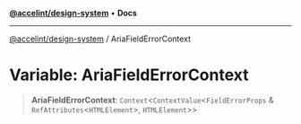 [**@accelint/design-system**](../README.md) • **Docs**

***

[@accelint/design-system](../README.md) / AriaFieldErrorContext

# Variable: AriaFieldErrorContext

> **AriaFieldErrorContext**: `Context`\<`ContextValue`\<`FieldErrorProps` & `RefAttributes`\<`HTMLElement`\>, `HTMLElement`\>\>
